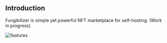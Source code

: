 

## Introduction

Fungibilizer is simple yet powerful NFT marketplace for self-hosting.
(Work in progress)

![features](https://siasky.net/zABnbGP2xqBBXBGpPFYZMUWvmrIxCQvBP9epV-f_c-3okg)

